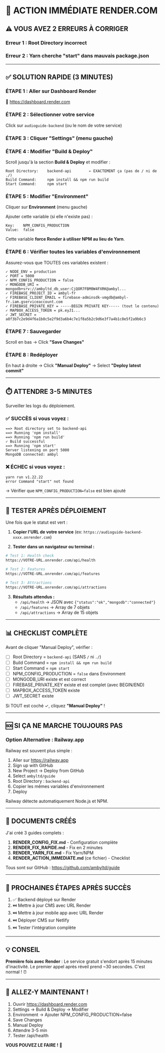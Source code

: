 # 🎯 ACTION IMMÉDIATE RENDER.COM

## ⚠️ VOUS AVEZ 2 ERREURS À CORRIGER

### **Erreur 1** : Root Directory incorrect
### **Erreur 2** : Yarn cherche "start" dans mauvais package.json

---

## ✅ SOLUTION RAPIDE (3 MINUTES)

### **ÉTAPE 1 : Aller sur Dashboard Render**
🔗 https://dashboard.render.com

### **ÉTAPE 2 : Sélectionner votre service**
Click sur `audioguide-backend` (ou le nom de votre service)

### **ÉTAPE 3 : Cliquer "Settings" (menu gauche)**

### **ÉTAPE 4 : Modifier "Build & Deploy"**

Scroll jusqu'à la section **Build & Deploy** et modifier :

```
Root Directory:    backend-api        ← EXACTEMENT ça (pas de / ni de ./)
Build Command:     npm install && npm run build
Start Command:     npm start
```

### **ÉTAPE 5 : Modifier "Environment"**

Cliquer sur **Environment** (menu gauche)

Ajouter cette variable (si elle n'existe pas) :

```
Key:    NPM_CONFIG_PRODUCTION
Value:  false
```

Cette variable **force Render à utiliser NPM au lieu de Yarn**.

### **ÉTAPE 6 : Vérifier toutes les variables d'environnement**

Assurez-vous que TOUTES ces variables existent :

```
✓ NODE_ENV = production
✓ PORT = 5000
✓ NPM_CONFIG_PRODUCTION = false
✓ MONGODB_URI = mongodb+srv://ambyltd_db_user:CjQOR7FBM0W4FXRK@ambyl...
✓ FIREBASE_PROJECT_ID = ambyl-fr
✓ FIREBASE_CLIENT_EMAIL = firebase-adminsdk-vmgdb@ambyl-fr.iam.gserviceaccount.com
✓ FIREBASE_PRIVATE_KEY = -----BEGIN PRIVATE KEY----- (tout le contenu)
✓ MAPBOX_ACCESS_TOKEN = pk.eyJ1...
✓ JWT_SECRET = a8f3b7c2e9d4f6a1b8c5e2f9d3a6b4c7e1f8a5b2c9d6e3f7a4b1c8e5f2a9b6c3
```

### **ÉTAPE 7 : Sauvegarder**

Scroll en bas → Click **"Save Changes"**

### **ÉTAPE 8 : Redéployer**

En haut à droite → Click **"Manual Deploy"**
→ Select **"Deploy latest commit"**

---

## ⏱️ ATTENDRE 3-5 MINUTES

Surveiller les logs du déploiement.

### **✅ SUCCÈS si vous voyez :**
```
==> Root directory set to backend-api
==> Running 'npm install'
==> Running 'npm run build'
✓ Build successful
==> Running 'npm start'
Server listening on port 5000
MongoDB connected: ambyl
```

### **❌ ÉCHEC si vous voyez :**
```
yarn run v1.22.22
error Command "start" not found
```
→ Vérifier que `NPM_CONFIG_PRODUCTION=false` est bien ajouté

---

## 🧪 TESTER APRÈS DÉPLOIEMENT

Une fois que le statut est vert :

1. **Copier l'URL de votre service** (ex: `https://audioguide-backend-xxxx.onrender.com`)

2. **Tester dans un navigateur ou terminal :**

```bash
# Test 1: Health check
https://VOTRE-URL.onrender.com/api/health

# Test 2: Features
https://VOTRE-URL.onrender.com/api/features

# Test 3: Attractions
https://VOTRE-URL.onrender.com/api/attractions
```

3. **Résultats attendus :**
   - `/api/health` → JSON avec `{"status":"ok","mongodb":"connected"}`
   - `/api/features` → Array de 7 objets
   - `/api/attractions` → Array de 15 objets

---

## 📊 CHECKLIST COMPLÈTE

Avant de cliquer "Manual Deploy", vérifier :

- [ ] Root Directory = `backend-api` (SANS `/` ni `./`)
- [ ] Build Command = `npm install && npm run build`
- [ ] Start Command = `npm start`
- [ ] NPM_CONFIG_PRODUCTION = `false` dans Environment
- [ ] MONGODB_URI existe et est correct
- [ ] FIREBASE_PRIVATE_KEY existe et est complet (avec BEGIN/END)
- [ ] MAPBOX_ACCESS_TOKEN existe
- [ ] JWT_SECRET existe

Si TOUT est coché ✓, cliquez **"Manual Deploy"** !

---

## 🆘 SI ÇA NE MARCHE TOUJOURS PAS

### **Option Alternative : Railway.app**

Railway est souvent plus simple :

1. Aller sur https://railway.app
2. Sign up with GitHub
3. New Project → Deploy from GitHub
4. Select `ambyltd/guide`
5. Root Directory : `backend-api`
6. Copier les mêmes variables d'environnement
7. Deploy

Railway détecte automatiquement Node.js et NPM.

---

## 📝 DOCUMENTS CRÉÉS

J'ai créé 3 guides complets :

1. **RENDER_CONFIG_FIX.md** - Configuration complète
2. **RENDER_FIX_RAPIDE.md** - Fix en 2 minutes
3. **RENDER_YARN_FIX.md** - Fix Yarn/NPM
4. **RENDER_ACTION_IMMEDIATE.md** (ce fichier) - Checklist

Tous sont sur GitHub : https://github.com/ambyltd/guide

---

## 🎯 PROCHAINES ÉTAPES APRÈS SUCCÈS

1. ✅ Backend déployé sur Render
2. ⏭️ Mettre à jour CMS avec URL Render
3. ⏭️ Mettre à jour mobile app avec URL Render
4. ⏭️ Déployer CMS sur Netlify
5. ⏭️ Tester l'intégration complète

---

## 💡 CONSEIL

**Première fois avec Render** : Le service gratuit s'endort après 15 minutes d'inactivité. Le premier appel après réveil prend ~30 secondes. C'est normal ! ⏰

---

## 🚀 ALLEZ-Y MAINTENANT !

1. Ouvrir https://dashboard.render.com
2. Settings → Build & Deploy → Modifier
3. Environment → Ajouter NPM_CONFIG_PRODUCTION=false
4. Save Changes
5. Manual Deploy
6. Attendre 3-5 min
7. Tester /api/health

**VOUS POUVEZ LE FAIRE !** 💪
